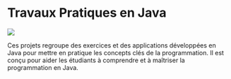 # Travaux Pratiques en Java
![](https://javaee.goffinet.org/images/kisspng-java-programming-language-programmer-computer-prog-5b234cd2562863.1181341815290400823529.png)

Ces projets regroupe des exercices et des applications développées en Java pour mettre en pratique les concepts clés de la programmation. Il est conçu pour aider les étudiants à comprendre et à maîtriser la programmation en Java.
